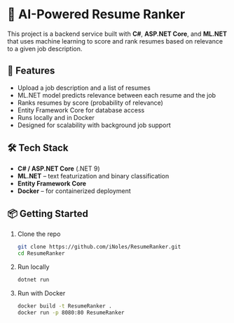 # 🧠 AI-Powered Resume Ranker

This project is a backend service built with **C#**, **ASP.NET Core**, and **ML.NET** that uses machine learning to score and rank resumes based on relevance to a given job description.

## 🚀 Features

- Upload a job description and a list of resumes
- ML.NET model predicts relevance between each resume and the job
- Ranks resumes by score (probability of relevance)
- Entity Framework Core for database access
- Runs locally and in Docker
- Designed for scalability with background job support

## 🛠️ Tech Stack

- **C# / ASP.NET Core** (.NET 9)
- **ML.NET** – text featurization and binary classification
- **Entity Framework Core**
- **Docker** – for containerized deployment

## 📦 Getting Started

1. Clone the repo
   ```bash
   git clone https://github.com/iNoles/ResumeRanker.git
   cd ResumeRanker
   ```
2. Run locally
    ```bash
    dotnet run
    ```
3. Run with Docker
   ```bash
   docker build -t ResumeRanker .
   docker run -p 8080:80 ResumeRanker
   ```
